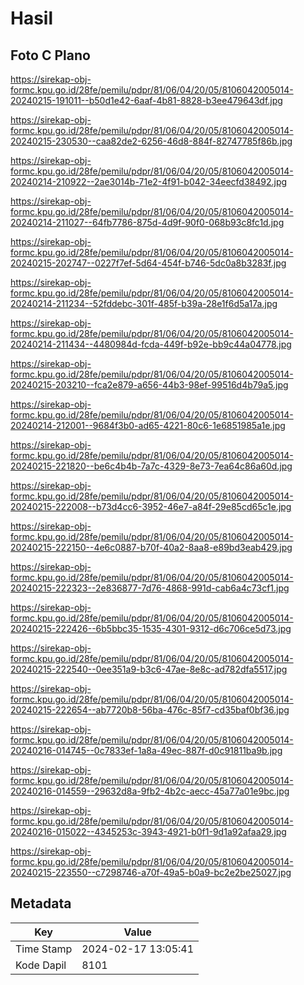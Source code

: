 # Hasil

## Foto C Plano

https://sirekap-obj-formc.kpu.go.id/28fe/pemilu/pdpr/81/06/04/20/05/8106042005014-20240215-191011--b50d1e42-6aaf-4b81-8828-b3ee479643df.jpg

https://sirekap-obj-formc.kpu.go.id/28fe/pemilu/pdpr/81/06/04/20/05/8106042005014-20240215-230530--caa82de2-6256-46d8-884f-82747785f86b.jpg

https://sirekap-obj-formc.kpu.go.id/28fe/pemilu/pdpr/81/06/04/20/05/8106042005014-20240214-210922--2ae3014b-71e2-4f91-b042-34eecfd38492.jpg

https://sirekap-obj-formc.kpu.go.id/28fe/pemilu/pdpr/81/06/04/20/05/8106042005014-20240214-211027--64fb7786-875d-4d9f-90f0-068b93c8fc1d.jpg

https://sirekap-obj-formc.kpu.go.id/28fe/pemilu/pdpr/81/06/04/20/05/8106042005014-20240215-202747--0227f7ef-5d64-454f-b746-5dc0a8b3283f.jpg

https://sirekap-obj-formc.kpu.go.id/28fe/pemilu/pdpr/81/06/04/20/05/8106042005014-20240214-211234--52fddebc-301f-485f-b39a-28e1f6d5a17a.jpg

https://sirekap-obj-formc.kpu.go.id/28fe/pemilu/pdpr/81/06/04/20/05/8106042005014-20240214-211434--4480984d-fcda-449f-b92e-bb9c44a04778.jpg

https://sirekap-obj-formc.kpu.go.id/28fe/pemilu/pdpr/81/06/04/20/05/8106042005014-20240215-203210--fca2e879-a656-44b3-98ef-99516d4b79a5.jpg

https://sirekap-obj-formc.kpu.go.id/28fe/pemilu/pdpr/81/06/04/20/05/8106042005014-20240214-212001--9684f3b0-ad65-4221-80c6-1e6851985a1e.jpg

https://sirekap-obj-formc.kpu.go.id/28fe/pemilu/pdpr/81/06/04/20/05/8106042005014-20240215-221820--be6c4b4b-7a7c-4329-8e73-7ea64c86a60d.jpg

https://sirekap-obj-formc.kpu.go.id/28fe/pemilu/pdpr/81/06/04/20/05/8106042005014-20240215-222008--b73d4cc6-3952-46e7-a84f-29e85cd65c1e.jpg

https://sirekap-obj-formc.kpu.go.id/28fe/pemilu/pdpr/81/06/04/20/05/8106042005014-20240215-222150--4e6c0887-b70f-40a2-8aa8-e89bd3eab429.jpg

https://sirekap-obj-formc.kpu.go.id/28fe/pemilu/pdpr/81/06/04/20/05/8106042005014-20240215-222323--2e836877-7d76-4868-991d-cab6a4c73cf1.jpg

https://sirekap-obj-formc.kpu.go.id/28fe/pemilu/pdpr/81/06/04/20/05/8106042005014-20240215-222426--6b5bbc35-1535-4301-9312-d6c706ce5d73.jpg

https://sirekap-obj-formc.kpu.go.id/28fe/pemilu/pdpr/81/06/04/20/05/8106042005014-20240215-222540--0ee351a9-b3c6-47ae-8e8c-ad782dfa5517.jpg

https://sirekap-obj-formc.kpu.go.id/28fe/pemilu/pdpr/81/06/04/20/05/8106042005014-20240215-222654--ab7720b8-56ba-476c-85f7-cd35baf0bf36.jpg

https://sirekap-obj-formc.kpu.go.id/28fe/pemilu/pdpr/81/06/04/20/05/8106042005014-20240216-014745--0c7833ef-1a8a-49ec-887f-d0c91811ba9b.jpg

https://sirekap-obj-formc.kpu.go.id/28fe/pemilu/pdpr/81/06/04/20/05/8106042005014-20240216-014559--29632d8a-9fb2-4b2c-aecc-45a77a01e9bc.jpg

https://sirekap-obj-formc.kpu.go.id/28fe/pemilu/pdpr/81/06/04/20/05/8106042005014-20240216-015022--4345253c-3943-4921-b0f1-9d1a92afaa29.jpg

https://sirekap-obj-formc.kpu.go.id/28fe/pemilu/pdpr/81/06/04/20/05/8106042005014-20240215-223550--c7298746-a70f-49a5-b0a9-bc2e2be25027.jpg


## Metadata

| Key        | Value               |
| ---------- | ------------------- |
| Time Stamp | 2024-02-17 13:05:41 |
| Kode Dapil | 8101                |




